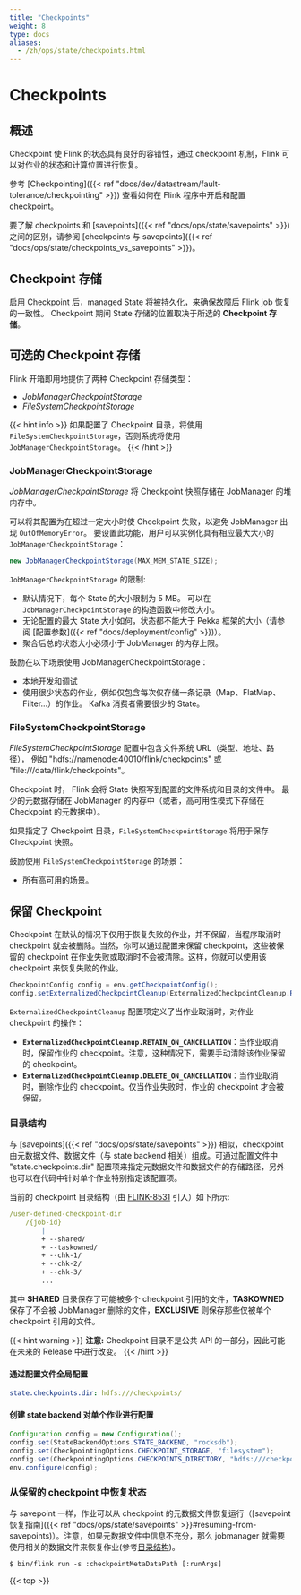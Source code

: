 ```yaml
---
title: "Checkpoints"
weight: 8
type: docs
aliases:
  - /zh/ops/state/checkpoints.html
---
```

<!--
Licensed to the Apache Software Foundation (ASF) under one
or more contributor license agreements.  See the NOTICE file
distributed with this work for additional information
regarding copyright ownership.  The ASF licenses this file
to you under the Apache License, Version 2.0 (the
"License"); you may not use this file except in compliance
with the License.  You may obtain a copy of the License at

  http://www.apache.org/licenses/LICENSE-2.0

Unless required by applicable law or agreed to in writing,
software distributed under the License is distributed on an
"AS IS" BASIS, WITHOUT WARRANTIES OR CONDITIONS OF ANY
KIND, either express or implied.  See the License for the
specific language governing permissions and limitations
under the License.
-->

# Checkpoints

## 概述
Checkpoint 使 Flink 的状态具有良好的容错性，通过 checkpoint 机制，Flink 可以对作业的状态和计算位置进行恢复。

参考 [Checkpointing]({{< ref "docs/dev/datastream/fault-tolerance/checkpointing" >}}) 查看如何在 Flink 程序中开启和配置 checkpoint。

要了解 checkpoints 和 [savepoints]({{< ref "docs/ops/state/savepoints" >}}) 之间的区别，请参阅 [checkpoints 与 savepoints]({{< ref "docs/ops/state/checkpoints_vs_savepoints" >}})。

## Checkpoint 存储

启用 Checkpoint 后，managed State 将被持久化，来确保故障后 Flink job 恢复的一致性。
Checkpoint 期间 State 存储的位置取决于所选的 **Checkpoint 存储**。

## 可选的 Checkpoint 存储

Flink 开箱即用地提供了两种 Checkpoint 存储类型：

- *JobManagerCheckpointStorage*
- *FileSystemCheckpointStorage*

{{< hint info >}}
如果配置了 Checkpoint 目录，将使用 `FileSystemCheckpointStorage`，否则系统将使用 `JobManagerCheckpointStorage`。
{{< /hint >}}

### JobManagerCheckpointStorage

*JobManagerCheckpointStorage* 将 Checkpoint 快照存储在 JobManager 的堆内存中。

可以将其配置为在超过一定大小时使 Checkpoint 失败，以避免 JobManager 出现 `OutOfMemoryError`。 
要设置此功能，用户可以实例化具有相应最大大小的 `JobManagerCheckpointStorage`：

```java
new JobManagerCheckpointStorage(MAX_MEM_STATE_SIZE);
```

`JobManagerCheckpointStorage` 的限制:

- 默认情况下，每个 State 的大小限制为 5 MB。 可以在 `JobManagerCheckpointStorage` 的构造函数中修改大小。
- 无论配置的最大 State 大小如何，状态都不能大于 Pekka 框架的大小（请参阅 [配置参数]({{< ref "docs/deployment/config" >}})）。
- 聚合后总的状态大小必须小于 JobManager 的内存上限。

鼓励在以下场景使用 JobManagerCheckpointStorage：

- 本地开发和调试
- 使用很少状态的作业，例如仅包含每次仅存储一条记录（Map、FlatMap、Filter...）的作业。 Kafka 消费者需要很少的 State。

### FileSystemCheckpointStorage

*FileSystemCheckpointStorage* 配置中包含文件系统 URL（类型、地址、路径），
例如 "hdfs://namenode:40010/flink/checkpoints" 或 "file:///data/flink/checkpoints"。

Checkpoint 时， Flink 会将 State 快照写到配置的文件系统和目录的文件中。
最少的元数据存储在 JobManager 的内存中（或者，高可用性模式下存储在 Checkpoint 的元数据中）。

如果指定了 Checkpoint 目录，`FileSystemCheckpointStorage` 将用于保存 Checkpoint 快照。

鼓励使用 `FileSystemCheckpointStorage` 的场景：

- 所有高可用的场景。

## 保留 Checkpoint

Checkpoint 在默认的情况下仅用于恢复失败的作业，并不保留，当程序取消时 checkpoint 就会被删除。当然，你可以通过配置来保留 checkpoint，这些被保留的 checkpoint 在作业失败或取消时不会被清除。这样，你就可以使用该 checkpoint 来恢复失败的作业。

```java
CheckpointConfig config = env.getCheckpointConfig();
config.setExternalizedCheckpointCleanup(ExternalizedCheckpointCleanup.RETAIN_ON_CANCELLATION);
```

`ExternalizedCheckpointCleanup` 配置项定义了当作业取消时，对作业 checkpoint 的操作：
- **`ExternalizedCheckpointCleanup.RETAIN_ON_CANCELLATION`**：当作业取消时，保留作业的 checkpoint。注意，这种情况下，需要手动清除该作业保留的 checkpoint。
- **`ExternalizedCheckpointCleanup.DELETE_ON_CANCELLATION`**：当作业取消时，删除作业的 checkpoint。仅当作业失败时，作业的 checkpoint 才会被保留。

### 目录结构

与 [savepoints]({{< ref "docs/ops/state/savepoints" >}}) 相似，checkpoint 由元数据文件、数据文件（与 state backend 相关）组成。可通过配置文件中 "state.checkpoints.dir" 配置项来指定元数据文件和数据文件的存储路径，另外也可以在代码中针对单个作业特别指定该配置项。

当前的 checkpoint 目录结构（由 [FLINK-8531](https://issues.apache.org/jira/browse/FLINK-8531) 引入）如下所示:

```yaml
/user-defined-checkpoint-dir
    /{job-id}
        |
        + --shared/
        + --taskowned/
        + --chk-1/
        + --chk-2/
        + --chk-3/
        ...
```

其中 **SHARED** 目录保存了可能被多个 checkpoint 引用的文件，**TASKOWNED** 保存了不会被 JobManager 删除的文件，**EXCLUSIVE** 则保存那些仅被单个 checkpoint 引用的文件。

{{< hint warning >}}
**注意:** Checkpoint 目录不是公共 API 的一部分，因此可能在未来的 Release 中进行改变。
{{< /hint >}}

#### 通过配置文件全局配置

```yaml
state.checkpoints.dir: hdfs:///checkpoints/
```

#### 创建 state backend 对单个作业进行配置

```java
Configuration config = new Configuration();
config.set(StateBackendOptions.STATE_BACKEND, "rocksdb");
config.set(CheckpointingOptions.CHECKPOINT_STORAGE, "filesystem");
config.set(CheckpointingOptions.CHECKPOINTS_DIRECTORY, "hdfs:///checkpoints-data/");
env.configure(config);
```

### 从保留的 checkpoint 中恢复状态

与 savepoint 一样，作业可以从 checkpoint 的元数据文件恢复运行（[savepoint恢复指南]({{< ref "docs/ops/state/savepoints" >}}#resuming-from-savepoints)）。注意，如果元数据文件中信息不充分，那么 jobmanager 就需要使用相关的数据文件来恢复作业(参考[目录结构](#directory-structure))。

```shell
$ bin/flink run -s :checkpointMetaDataPath [:runArgs]
```

{{< top >}}
